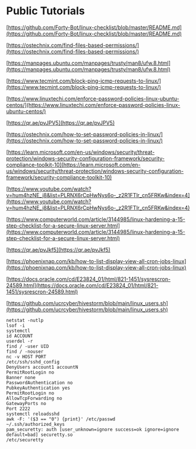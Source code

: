 # Public Tutorials

[https://github.com/Forty-Bot/linux-checklist/blob/master/README.md](https://github.com/Forty-Bot/linux-checklist/blob/master/README.md)

[https://ostechnix.com/find-files-based-permissions/](https://ostechnix.com/find-files-based-permissions/)

[https://manpages.ubuntu.com/manpages/trusty/man8/ufw.8.html](https://manpages.ubuntu.com/manpages/trusty/man8/ufw.8.html)

[https://www.tecmint.com/block-ping-icmp-requests-to-linux/](https://www.tecmint.com/block-ping-icmp-requests-to-linux/)

[https://www.linuxtechi.com/enforce-password-policies-linux-ubuntu-centos/](https://www.linuxtechi.com/enforce-password-policies-linux-ubuntu-centos/)

[https://qr.ae/pvJPV5](https://qr.ae/pvJPV5)

[https://ostechnix.com/how-to-set-password-policies-in-linux/](https://ostechnix.com/how-to-set-password-policies-in-linux/)

[https://learn.microsoft.com/en-us/windows/security/threat-protection/windows-security-configuration-framework/security-compliance-toolkit-10](https://learn.microsoft.com/en-us/windows/security/threat-protection/windows-security-configuration-framework/security-compliance-toolkit-10)

[https://www.youtube.com/watch?v=hum4hzNE_j8&list=PLRNX6rCpHwNys6o-_z2R1FTlr_cn5FRKw&index=4](https://www.youtube.com/watch?v=hum4hzNE_j8&list=PLRNX6rCpHwNys6o-_z2R1FTlr_cn5FRKw&index=4)

[https://www.computerworld.com/article/3144985/linux-hardening-a-15-step-checklist-for-a-secure-linux-server.html](https://www.computerworld.com/article/3144985/linux-hardening-a-15-step-checklist-for-a-secure-linux-server.html)

[https://qr.ae/pvJkf5](https://qr.ae/pvJkf5)

[https://phoenixnap.com/kb/how-to-list-display-view-all-cron-jobs-linux](https://phoenixnap.com/kb/how-to-list-display-view-all-cron-jobs-linux)

[https://docs.oracle.com/cd/E23824_01/html/821-1451/sysrescron-24589.html](https://docs.oracle.com/cd/E23824_01/html/821-1451/sysrescron-24589.html)

[https://github.com/ucrcyber/hivestorm/blob/main/linux_users.sh](https://github.com/ucrcyber/hivestorm/blob/main/linux_users.sh)

```
netstat -nutlp
lsof -i
systemctl
id ACCOUNT
userdel -r
find / -user UID
find / -nouser
nc -v HOST PORT
/etc/ssh/sshd_config
DenyUsers account1 accountN
PermitRootLogin no
Banner none
PasswordAuthentication no
PubkeyAuthentication yes
PermitRootLogin no 
AllowTcpForwarding no
GatewayPorts no
Port 2222
systemctl reloadsshd
awk -F: '($3 == "0") {print}' /etc/passwd
~/.ssh/authorized_keys
pam_securetty: auth [user_unknown=ignore success=ok ignore=ignore default=bad] securetty.so
/etc/securetty
```

